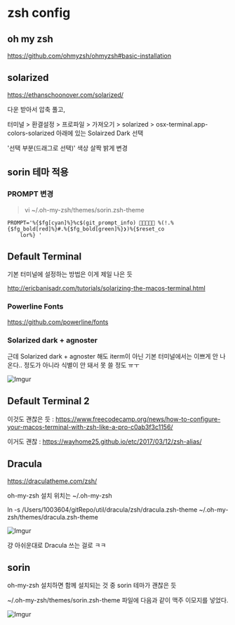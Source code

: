 # zsh config

## oh my zsh

https://github.com/ohmyzsh/ohmyzsh#basic-installation

## solarized

https://ethanschoonover.com/solarized/

다운 받아서 압축 풀고,

터미널 > 환결설정 > 프로파일 > 가져오기 > solarized > osx-terminal.app-colors-solarized 아래에 있는 Solairzed Dark 선택

'선택 부분(드래그로 선택)' 색상 살짝 밝게 변경

## sorin 테마 적용

### PROMPT 변경

>vi ~/.oh-my-zsh/themes/sorin.zsh-theme

```
PROMPT='%{$fg[cyan]%}%c$(git_prompt_info) 🍺🦑🍺🍕🍺 %(!.%{$fg_bold[red]%}#.%{$fg_bold[green]%}❯)%{$reset_co
    lor%} '
```



## Default Terminal

기본 터미널에 설정하는 방법은 이게 제일 나은 듯

http://ericbanisadr.com/tutorials/solarizing-the-macos-terminal.html

### Powerline Fonts

https://github.com/powerline/fonts

### Solarized dark + agnoster

근데 Solarized dark + agnoster 해도 iterm이 아닌 기본 터미널에서는 이쁘게 안 나온다.. 정도가 아니라 식별이 안 돼서 못 쓸 정도 ㅠㅜ

![Imgur](https://i.imgur.com/WpwxNSA.png)

## Default Terminal 2

이것도 괜찮은 듯 : https://www.freecodecamp.org/news/how-to-configure-your-macos-terminal-with-zsh-like-a-pro-c0ab3f3c1156/

이거도 괜찮 : https://wayhome25.github.io/etc/2017/03/12/zsh-alias/

## Dracula

https://draculatheme.com/zsh/

oh-my-zsh 설치 위치는 ~/.oh-my-zsh

ln -s /Users/1003604/gitRepo/util/dracula/zsh/dracula.zsh-theme  ~/.oh-my-zsh/themes/dracula.zsh-theme

![Imgur](https://i.imgur.com/RdZz4NL.png)

걍 아쉬운대로 Dracula 쓰는 걸로 ㅋㅋ

## sorin

oh-my-zsh 설치하면 함께 설치되는 것 중 sorin 테마가 괜찮은 듯

~/.oh-my-zsh/themes/sorin.zsh-theme 파일에 다음과 같이 맥주 이모지를 넣었다.

![Imgur](https://i.imgur.com/57J6l3M.png)

